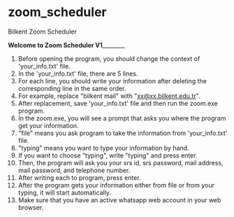 # zoom_scheduler
Bilkent Zoom Scheduler

________________________________________Welcome to Zoom Scheduler V1________________________________________________
                                                                                                  
 												                    
      														    
1) Before opening the program, you should change the context of 'your_info.txt' file.                               
2) In the 'your_info.txt' file, there are 5 lines.                                                                  
3) For each line, you should write your information after deleting the corresponding line in the same order.        
4) For example, replace "bilkent mail" with "xx@xx.bilkent.edu.tr".                                                 
5) After replacement, save 'your_info.txt' file and then run the zoom.exe program.                                  
6) In the zoom.exe, you will see a prompt that asks you where the program get your information.                     
7) "file" means you ask program to take the information from 'your_info.txt' file.                                  
8) "typing" means you want to type your information by hand.                                                        
9) If you want to choose "typing", write "typing" and press enter.                                                  
10) Then, the program will ask you your srs id, srs password, mail address, mail password, and telephone number.   
11) After writing each to program, press enter.                                                                     
12) After the program gets your information either from file or from your typing, it will start automatically.      
13) Make sure that you have an active whatsapp web account in your web browser.                                     
                                                                                                                    

